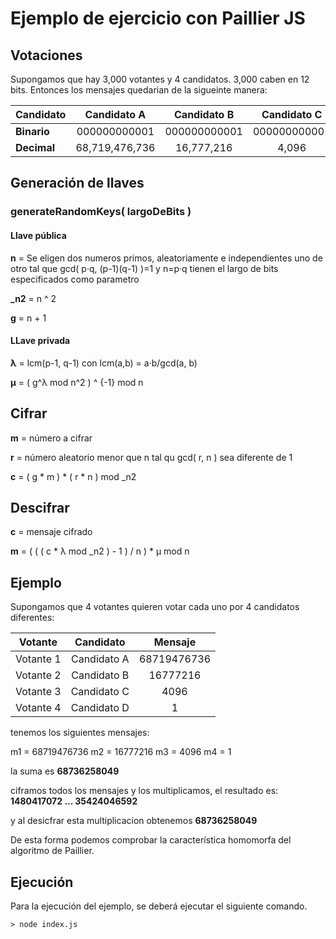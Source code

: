 # Ejemplo de ejercicio con Paillier JS

## Votaciones

Supongamos que hay 3,000 votantes y 4 candidatos. 3,000 caben en 12 bits.
Entonces los mensajes quedarian de la sigueinte manera:

| Candidato | Candidato A   | Candidato B   | Candidato C   | Candidato D   |
| :-------- | :-----------: | :-----------: | :-----------: | :-----------: |
| <b>Binario</b>   | 000000000001  | 000000000001  | 000000000001  | 000000000001  |
| <b>Decimal</b>   | 68,719,476,736| 16,777,216    | 4,096         | 1             |

## Generación de llaves

### generateRandomKeys( largoDeBits )

#### Llave pública

<b>n</b> = Se eligen dos numeros primos, aleatoriamente e independientes uno de otro tal que gcd( p·q, (p-1)(q-1) )=1 y n=p·q tienen el largo de bits especificados como parametro

<b>_n2</b> = n ^ 2

<b>g</b> = n + 1

#### LLave privada

<b>λ</b> = lcm(p-1, q-1) con lcm(a,b) = a·b/gcd(a, b)

<b>μ</b> = ( g^λ mod n^2  ) ^ {-1} mod n

## Cifrar

<b>m</b> = número a cifrar

<b>r</b> = número aleatorio menor que n tal qu gcd( r, n ) sea diferente de 1

<b>c</b> =  ( g * m ) * ( r * n ) mod _n2

## Descifrar

<b>c</b> = mensaje cifrado

<b>m</b> = ( ( ( c * λ mod _n2 ) - 1 ) / n ) * μ mod n

## Ejemplo

Supongamos que 4 votantes quieren votar cada uno por 4 candidatos diferentes:

| Votante | Candidato   | Mensaje |
| :--------: | :-----------: | :-----------: |
| Votante 1   | Candidato A  | 68719476736   |
| Votante 2   | Candidato B  | 16777216   |
| Votante 3   | Candidato C  | 4096   |
| Votante 4   | Candidato D  | 1   |

tenemos los siguientes mensajes:

m1 = 68719476736
m2 = 16777216
m3 = 4096
m4 = 1

la suma es <b>68736258049</b>

ciframos todos los mensajes y los multiplicamos, el resultado es: <b>1480417072 ... 35424046592</b>

y al desicfrar esta multiplicacion obtenemos <b>68736258049</b>

De esta forma podemos comprobar la característica homomorfa del algoritmo de Paillier.

## Ejecución

Para la ejecución del ejemplo, se deberá ejecutar el siguiente comando.

```console	
> node index.js
```
